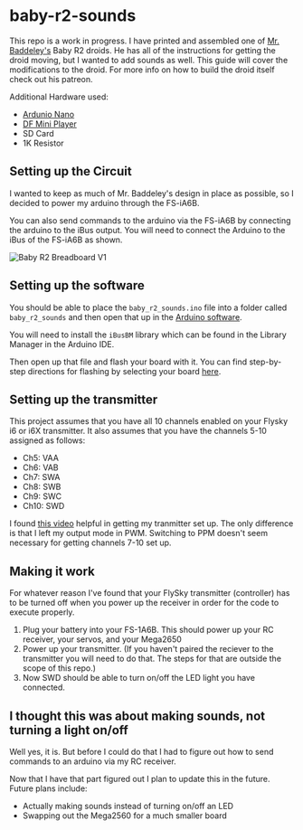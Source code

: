 # baby-r2-sounds

This repo is a work in progress. I have printed and assembled one of [Mr. Baddeley's](https://www.patreon.com/mrbaddeley) Baby R2 droids. He has all of the instructions for getting the droid moving, but I wanted to add sounds as well. This guide will cover the modifications to the droid. For more info on how to build the droid itself check out his patreon.

Additional Hardware used:

- [Ardunio Nano](https://store-usa.arduino.cc/products/arduino-nano?selectedStore=us)
- [DF Mini Player](https://www.dfrobot.com/product-1121.html)
- SD Card
- 1K Resistor

## Setting up the Circuit

I wanted to keep as much of Mr. Baddeley's design in place as possible, so I decided to power my arduino through the FS-iA6B.

You can also send commands to the arduino via the FS-iA6B by connecting the arduino to the iBus output. You will need to connect the Arduino to the iBus of the FS-iA6B as shown.

![Baby R2 Breadboard V1](https://user-images.githubusercontent.com/39142975/149836900-255352c2-a780-4506-a653-6cfbed98c6dc.png)


## Setting up the software

You should be able to place the `baby_r2_sounds.ino` file into a folder called `baby_r2_sounds` and then open that up in the [Arduino software](https://www.arduino.cc/en/software).

You will need to install the `iBusBM` library which can be found in the Library Manager in the Arduino IDE.

Then open up that file and flash your board with it. You can find step-by-step directions for flashing by selecting your board [here](https://www.arduino.cc/en/Guide).

## Setting up the transmitter

This project assumes that you have all 10 channels enabled on your Flysky i6 or i6X transmitter. It also assumes that you have the channels 5-10 assigned as follows:

- Ch5: VAA
- Ch6: VAB
- Ch7: SWA
- Ch8: SWB
- Ch9: SWC
- Ch10: SWD

I found [this video](https://www.youtube.com/watch?v=ZwM_AoKfoj0) helpful in getting my tranmitter set up. The only difference is that I left my output mode in PWM. Switching to PPM doesn't seem necessary for getting channels 7-10 set up.

## Making it work

For whatever reason I've found that your FlySky transmitter (controller) has to be turned off when you power up the receiver in order for the code to execute properly.

1. Plug your battery into your FS-1A6B. This should power up your RC receiver, your servos, and your Mega2650
2. Power up your transmitter. (If you haven't paired the reciever to the transmitter you will need to do that. The steps for that are outside the scope of this repo.)
3. Now SWD should be able to turn on/off the LED light you have connected.

## I thought this was about making sounds, not turning a light on/off

Well yes, it is. But before I could do that I had to figure out how to send commands to an arduino via my RC receiver.

Now that I have that part figured out I plan to update this in the future. Future plans include:

- Actually making sounds instead of turning on/off an LED
- Swapping out the Mega2560 for a much smaller board
